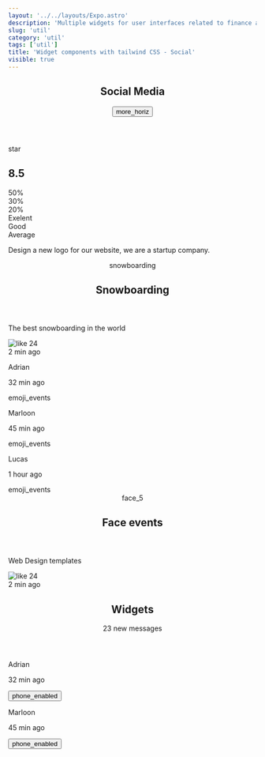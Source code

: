 ```yaml
---
layout: '../../layouts/Expo.astro'
description: 'Multiple widgets for user interfaces related to finance and economics'
slug: 'util'
category: 'util'
tags: ['util']
title: 'Widget components with tailwind CSS - Social'
visible: true
---
```


<article class="overflow-hidden border break-inside rounded-xl mb-3 text-xs border-border bg-background text-foreground" data-filter="social">
  <header class="flex items-center justify-between divide-x divide-border">
    <div class="flex items-center gap-2 flex-1 p-4">
      <h2 class="text-base font-medium">Social Media</h2>
    </div>
    <div class="h-full flex-none inline-flex items-center justify-center p-4">
      <button class="inline-flex items-center justify-center w-7 h-7 focus:ring-2 transition-all rounded-full focus:ring-primary hover:bg-foreground/5">
        <span class="material-symbols-rounded">more_horiz</span>
      </button>
    </div>
  </header>
  <section class="pb-4 relative divide-y divide-border">
    <div
      class="z-0 opacity-80 pointer-events-none h-4 absolute bottom-0 left-0 w-full hidden border-t border-border border-x border-x-(--pattern-fg) bg-[image:repeating-linear-gradient(315deg,_var(--pattern-fg)_0,_var(--pattern-fg)_1px,_transparent_0,_transparent_50%)] bg-[size:10px_10px] bg-fixed [--pattern-fg:var(--color-black)]/5 md:block dark:[--pattern-fg:var(--color-white)]/10">
    </div>
    <div class="relative flex items-center justify-start gap-2 p-4 border-t border-border">
      <div
        class="z-0 opacity-80 pointer-events-none h-full absolute top-0 left-0 w-full hidden border-x border-x-(--pattern-fg) bg-[image:repeating-linear-gradient(315deg,_var(--pattern-fg)_0,_var(--pattern-fg)_1px,_transparent_0,_transparent_50%)] bg-[size:10px_10px] bg-fixed [--pattern-fg:var(--color-black)]/5 md:block dark:[--pattern-fg:var(--color-white)]/10">
      </div>
      <span class="material-symbols-rounded material-symbols-fill text-amber-500 text-sm">star</span>
      <h2 class="text-4xl font-semibold">8.5</h2>
    </div>
    <div class="grid gap-2 p-4">
      <div class="flex items-center justify-start gap-1">
        <div class="grid w-full max-w-1/2 gap-0.5">
          <span class="text-xs font-medium">50%</span>
          <div class="h-3 w-full rounded-full bg-blue-600"></div>
        </div>
        <div class="grid w-full max-w-1/3 gap-0.5">
          <span class="text-xs font-medium">30%</span>
          <div class="h-3 w-full rounded-full bg-green-600"></div>
        </div>
        <div class="grid w-full max-w-1/4 gap-0.5">
          <span class="text-xs font-medium">20%</span>
          <div class="h-3 w-full rounded-full bg-lime-500"></div>
        </div>
      </div>
      <div class="flex items-center mt-2 gap-3">
        <div class="inline-flex items-center justify-start gap-2">
          <span class="w-2 h-2 rounded-full bg-blue-600"></span>
          <span class="font-medium">Exelent</span>
        </div>
        <div class="inline-flex items-center justify-start gap-2">
          <span class="w-2 h-2 rounded-full bg-green-600"></span>
          <span class="font-medium">Good</span>
        </div>
        <div class="inline-flex items-center justify-start gap-2">
          <span class="w-2 h-2 rounded-full bg-lime-500"></span>
          <span class="font-medium">Average</span>
        </div>
      </div>
      <p class="mt-1 text-foreground/70">Design a new logo for our website, we are a startup company.</p>
    </div>
  </section>
</article>

<!--  Deporte  -->

<section class="break-inside mb-3 gap-3 columns-2 items-start">
  <article class="overflow-hidden border break-inside rounded-xl mb-3 text-xs border-border bg-background text-foreground inset-shadow-sm" data-filter="social">
    <header class="w-full relative p-4">
      <div
        class="h-16 z-0 pointer-events-none absolute top-0 left-0 w-full overflow-hidden rounded-lg bg-gray-950/[2.5%] after:pointer-events-none after:absolute after:inset-0 after:rounded-lg after:inset-ring after:inset-ring-gray-950/5 dark:after:inset-ring-white/10 bg-[image:radial-gradient(var(--pattern-fg)_1px,_transparent_0)] bg-[size:10px_10px] bg-fixed [--pattern-fg:var(--color-gray-950)]/5 dark:[--pattern-fg:var(--color-white)]/10 before:pointer-events-none before:z-[1] before:absolute before:bottom-0 before:left-0 before:w-full before:h-12 before:bg-gradient-to-t before:from-background before:to-transparent">
      </div>
      <div class="relative grid gap-1">
        <span class="material-symbols-rounded material-symbols-lg">snowboarding</span>
        <h2>Snowboarding</h2>
      </div>
    </header>
    <section class="grid gap-3 px-4 pb-4">
      <p class="font-semibold leading-6 text-lg">The best snowboarding in the world</p>
      <div class="w-full flex items-center justify-between gap-2">
        <div class="inline-flex items-center justify-start gap-2">
          <img src="https://cdn.worldvectorlogo.com/logos/facebook-reaction-love.svg" alt="like" class="w-4 h-4" />
          <span class="font-semibold">24</span>
        </div>
        <span class="text-foreground/70">2 min ago</span>
      </div>
    </section>
  </article>
  <article class="overflow-hidden border break-inside rounded-xl mb-3 text-xs border-border bg-background text-foreground" data-filter="social">
    <div class="grid divide-y divide-border">
      <div class="flex items-center justify-between divide-x divide-border transition-colors duration-200 hover:bg-foreground/5 hover:inset-shadow-sm">
        <div class="flex flex-col items-start flex-1 p-3">
          <p class="text-sm font-medium">Adrian</p>
          <p class="text-foreground/50">32 min ago</p>
        </div>
        <div class="inline-flex items-center justify-center h-full flex-none p-3">
          <span class="material-symbols-rounded material-symbols-md">emoji_events</span>
        </div>
      </div>
      <div class="flex items-center justify-between divide-x divide-border transition-colors duration-200 hover:bg-foreground/5 hover:inset-shadow-sm">
        <div class="flex flex-col items-start flex-1 p-3">
          <p class="text-sm font-medium">Marloon</p>
          <p class="text-foreground/50">45 min ago</p>
        </div>
        <div class="inline-flex items-center justify-center h-full flex-none p-3">
          <span class="material-symbols-rounded material-symbols-md">emoji_events</span>
        </div>
      </div>
      <div class="flex items-center justify-between divide-x divide-border transition-colors duration-200 hover:bg-foreground/5 hover:inset-shadow-sm">
        <div class="flex flex-col items-start flex-1 p-3">
          <p class="text-sm font-medium">Lucas</p>
          <p class="text-foreground/50">1 hour ago</p>
        </div>
        <div class="inline-flex items-center justify-center h-full flex-none p-3">
          <span class="material-symbols-rounded material-symbols-md">emoji_events</span>
        </div>
      </div>
    </div>
  </article>
</section>

<!--  Social  -->

<section class="break-inside mb-3 gap-3 columns-2 items-start">
  <article class="overflow-hidden border break-inside rounded-xl mb-3 text-xs border-border bg-background text-foreground inset-shadow-sm" data-filter="social">
    <header class="w-full relative pt-4 px-4 pb-2">
      <div
        class="h-16 z-0 pointer-events-none absolute top-0 left-0 w-full overflow-hidden rounded-lg bg-gray-950/[2.5%] after:pointer-events-none after:absolute after:inset-0 after:rounded-lg after:inset-ring after:inset-ring-gray-950/5 dark:after:inset-ring-white/10 bg-[image:radial-gradient(var(--pattern-fg)_1px,_transparent_0)] bg-[size:10px_10px] bg-fixed [--pattern-fg:var(--color-gray-950)]/5 dark:[--pattern-fg:var(--color-white)]/10 before:pointer-events-none before:z-[1] before:absolute before:bottom-0 before:left-0 before:w-full before:h-12 before:bg-gradient-to-t before:from-background before:to-transparent">
      </div>
      <div class="relative grid gap-1">
        <span class="material-symbols-rounded material-symbols-lg">face_5</span>
        <h2>Face events</h2>
      </div>
    </header>
    <section class="grid gap-3 px-4 pb-4">
      <p class="font-semibold leading-6 text-lg">Web Design templates</p>
      <div class="w-full flex items-center justify-between gap-2">
        <div class="inline-flex items-center justify-start gap-2">
          <img src="https://cdn.worldvectorlogo.com/logos/facebook-reaction-love.svg" alt="like" class="w-4 h-4" />
          <span class="font-semibold">24</span>
        </div>
        <span class="text-foreground/70">2 min ago</span>
      </div>
    </section>
  </article>
  <article class="flex flex-col overflow-hidden border break-inside rounded-xl mb-3 text-xs border-border bg-background text-foreground" data-filter="social">
    <header class="flex flex-col items-start p-4">
      <h2 class="text-base font-medium">Widgets</h2>
      <p class="text-foreground/70">23 new messages</p>
    </header>
    <div class="grid border-t border-border divide-y divide-border">
      <div class="flex items-center justify-between divide-x divide-border transition-colors duration-200 hover:bg-foreground/5 hover:inset-shadow-sm">
        <div class="flex flex-col items-start flex-1 p-3">
          <p class="text-sm font-medium">Adrian</p>
          <p class="text-foreground/50">32 min ago</p>
        </div>
        <div class="inline-flex items-center justify-center h-full flex-none p-3">
          <button>
            <span class="material-symbols-rounded material-symbols-md">phone_enabled</span>
          </button>
        </div>
      </div>
      <div class="flex items-center justify-between divide-x divide-border transition-colors duration-200 hover:bg-foreground/5 hover:inset-shadow-sm">
        <div class="flex flex-col items-start flex-1 p-3">
          <p class="text-sm font-medium">Marloon</p>
          <p class="text-foreground/50">45 min ago</p>
        </div>
        <div class="inline-flex items-center justify-center h-full flex-none p-3">
          <button>
            <span class="material-symbols-rounded material-symbols-md">phone_enabled</span>
          </button>
        </div>
      </div>
    </div>
  </article>
</section>
